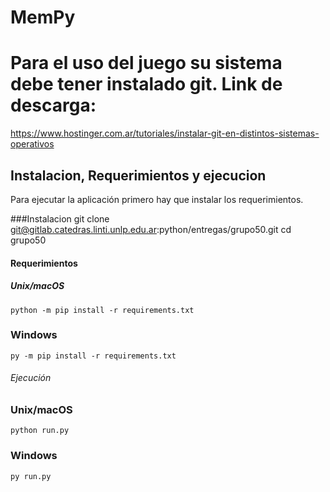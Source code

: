 # MemPy

# Para el uso del juego su sistema debe tener instalado git. Link de descarga:
https://www.hostinger.com.ar/tutoriales/instalar-git-en-distintos-sistemas-operativos

## Instalacion,  Requerimientos y ejecucion
Para ejecutar la aplicación primero hay que instalar los requerimientos.

###Instalacion
git clone git@gitlab.catedras.linti.unlp.edu.ar:python/entregas/grupo50.git
cd grupo50

#### Requerimientos

##### Unix/macOS
```python -m pip install -r requirements.txt```

### Windows
```py -m pip install -r requirements.txt```

###### Ejecución

### Unix/macOS
```python run.py```

### Windows
```py run.py```
